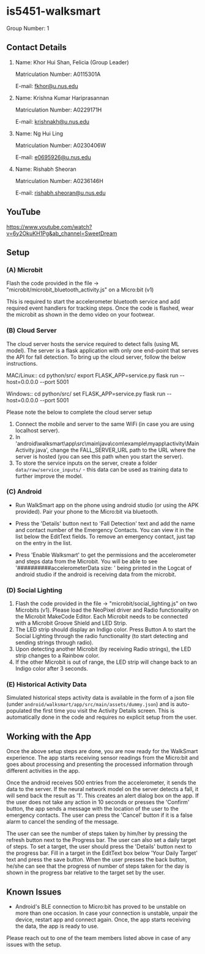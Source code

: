 # is5451-walksmart

Group Number: 1

## Contact Details

1. Name: Khor Hui Shan, Felicia (Group Leader)

   Matriculation Number: A0115301A

   E-mail: fkhor@u.nus.edu

2. Name: Krishna Kumar Hariprasannan

   Matriculation Number: A0229171H

   E-mail: krishnakh@u.nus.edu

3. Name: Ng Hui Ling

   Matriculation Number: A0230406W

   E-mail: e0695926@u.nus.edu

4. Name: Rishabh Sheoran

   Matriculation Number: A0236146H

   E-mail: rishabh.sheoran@u.nus.edu

## YouTube

https://www.youtube.com/watch?v=6y2OkuKH1Pg&ab_channel=SweetDream

## Setup

### (A) Microbit

Flash the code provided in the file -> "microbit/microbit_bluetooth_activity.js"
on a Micro:bit (v1)

This is required to start the accelerometer bluetooth service and add required event handlers for tracking steps. Once the code is flashed, wear the microbit as shown in the demo video on your footwear.

### (B) Cloud Server

The cloud server hosts the service required to detect falls (using ML model). The server is a flask application with only one end-point that serves the API for fall detection. To bring up the cloud server, follow the below instructions.

MAC/Linux::
cd python/src/
export FLASK_APP=service.py
flask run --host=0.0.0.0 --port 5001

Windows::
cd python/src/
set FLASK_APP=service.py
flask run --host=0.0.0.0 --port 5001

Please note the below to complete the cloud server setup

1. Connect the mobile and server to the same WiFi (in case you are using localhost server).
2. In 'android\walksmart\app\src\main\java\com\example\myapp\activity\MainActivity.java', change the FALL_SERVER_URL path to the URL where the server is hosted (you can see this path when you start the server).
3. To store the service inputs on the server, create a folder `data/raw/service_inputs/` - this data can be used as training data to further improve the model.

### (C) Android

- Run WalkSmart app on the phone using android studio (or using the APK provided). Pair your phone to the Micro:bit via bluetooth.

- Press the 'Details' button next to 'Fall Detection' text and add the name and contact number of the Emergency Contacts. You can view it in the list below the EditText fields. To remove an emergency contact, just tap on the entry in the list.

- Press 'Enable Walksmart' to get the permissions and the accelerometer and steps data from the Microbit. You will be able to see '##########accelerometerData size: ' being printed in the Logcat of android studio if the android is receiving data from the microbit.

### (D) Social Lighting

1. Flash the code provided in the file -> "microbit/social_lighting.js" on two Microbits (v1). Please load the NeoPixel driver and Radio functionality on the Microbit MakeCode Editor. Each Microbit needs to be connected with a Microbit Groove Shield and LED Strip.
2. The LED strip should display an Indigo color. Press Button A to start the Social Lighting through the radio functionality (to start detecting and sending strings through radio).
3. Upon detecting another Microbit (by receiving Radio strings), the LED strip changes to a Rainbow color.
4. If the other Microbit is out of range, the LED strip will change back to an Indigo color after 3 seconds.

### (E) Historical Activity Data

Simulated historical steps activity data is available in the form of a json file (under `android/walksmart/app/src/main/assets/dummy.json`) and is auto-populated the first time you visit the Activity Details screen. This is automatically done in the code and requires no explicit setup from the user.

## Working with the App

Once the above setup steps are done, you are now ready for the WalkSmart experience. The app starts receiving sensor readings from the Micro:bit and goes about processing and presenting the processed information through different activities in the app.

Once the android receives 500 entries from the accelerometer, it sends the data to the server. If the neural network model on the server detects a fall, it will send back the result as '1'. This creates an alert dialog box on the app. If the user does not take any action in 10 seconds or presses the 'Confirm' button, the app sends a message with the location of the user to the emergency contacts. The user can press the 'Cancel' button if it is a false alarm to cancel the sending of the message.

The user can see the number of steps taken by him/her by pressing the refresh button next to the Progress bar. The user can also set a daily target of steps. To set a target, the user should press the 'Details' button next to the progress bar. Fill in a target in the EditText box below 'Your Daily Target' text and press the save button. When the user presses the back button, he/she can see that the progress of number of steps taken for the day is shown in the progress bar relative to the target set by the user.

## Known Issues

- Android's BLE connection to Micro:bit has proved to be unstable on more than one occasion. In case your connection is unstable, unpair the device, restart app and connect again. Once, the app starts receiving the data, the app is ready to use.

Please reach out to one of the team members listed above in case of any issues with the setup.
